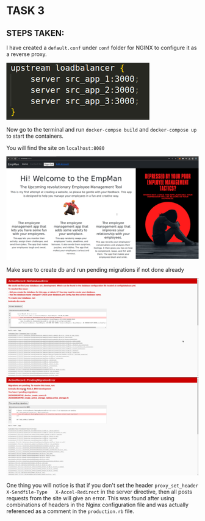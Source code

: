 # TASK 3

## STEPS TAKEN:

I have created a `default.conf` under `conf` folder for NGINX to configure it as a reverse proxy.

![default.conf](/ss/default.png)

Now go to the terminal and run `docker-compse build` and `docker-compose up` to start the containers.

You will find the site on `localhost:8080`

![empman](/ss/empman.png)

Make sure to create db and run pending migrations if not done already

![createdb](/ss/createdb.png)
![createdb](/ss/migrations.png)

One thing you will notice is that if you don't set the header `proxy_set_header  X-Sendfile-Type   X-Accel-Redirect` in the server directive, then all posts requests from the site will give an error. This was found after using combinations of headers in the   Nginx configuration file and was actually referenced as a comment in the `production.rb` file. 